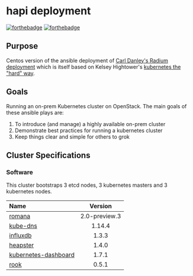 # hapi deployment

[![forthebadge](http://forthebadge.com/images/badges/built-with-love.svg)](http://forthebadge.com) [![forthebadge](http://forthebadge.com/images/badges/powered-by-electricity.svg)](http://forthebadge.com)

## Purpose

Centos version of the ansible deployment of [Carl Danley's Radium deployment](https://github.com/carldanley/radium-cluster) which is itself based on Kelsey Hightower's [kubernetes the "hard" way](https://github.com/kelseyhightower/kubernetes-the-hard-way).

## Goals

Running an on-prem Kubernetes cluster on OpenStack. The main goals of these ansible plays are:

1. To introduce (and manage) a highly available on-prem cluster
1. Demonstrate best practices for running a kubernetes cluster
1. Keep things clear and simple for others to grok

## Cluster Specifications

### Software

This cluster bootstraps 3 etcd nodes, 3 kubernetes masters and 3 kubernetes nodes.

| Name | Version |
|:-----|:-------:|
| [romana](http://romana.io/) | 2.0-preview.3 |
| [kube-dns](https://github.com/kubernetes/kubernetes/tree/master/cluster/addons/dns) | 1.14.4 |
| [influxdb](https://www.influxdata.com/) | 1.3.3 |
| [heapster](https://github.com/kubernetes/heapster) | 1.4.0 |
| [kubernetes-dashboard](https://github.com/kubernetes/dashboard) | 1.7.1 |
| [rook](https://rook.io/) | 0.5.1 |


